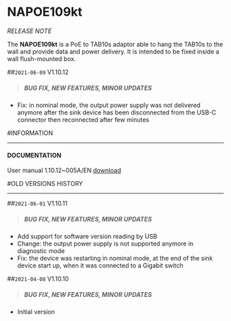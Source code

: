 # NAPOE109kt

*RELEASE NOTE*

The **NAPOE109kt** is a PoE to TAB10s adaptor able to hang the TAB10s to the wall and provide data and power delivery.
It is intended to be fixed inside a wall flush-mounted box.

##`2021-06-09` V1.10.12
>##### **BUG FIX, NEW FEATURES, MINOR UPDATES**
- Fix: in nominal mode, the output power supply was not delivered anymore after the sink device has been disconnected from the USB-C connector then reconnected after few minutes

#INFORMATION
***********************************************************************
#### **DOCUMENTATION**
User manual 1.10.12~005A/EN [download](https://github.com/Qeedji/archives/blob/master/downloads/napoe/napoe109kt/V1.10.12/napoe109kt-user_manual-1.10.12~005A_en.pdf)

#OLD VERSIONS HISTORY
***********************************************************************

##`2021-06-01` V1.10.11
>##### **BUG FIX, NEW FEATURES, MINOR UPDATES**
- Add support for software version reading by USB
- Change: the output power supply is not supported anymore in diagnostic mode
- Fix: the device was restarting in nominal mode, at the end of the sink device start up, when it was connected to a Gigabit switch

##`2021-04-08` V1.10.10
>##### **BUG FIX, NEW FEATURES, MINOR UPDATES**
- Initial version

